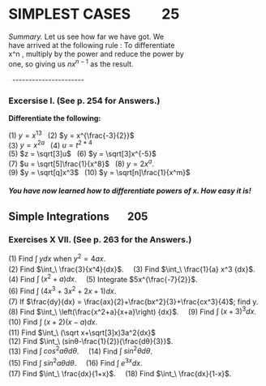  SIMPLEST CASES $\;$ $\;$ $\;$ $\;$ 25
==============



*Summary.* Let us see how far we have got. We  
have arrived at the following rule : To differentiate  
x^n , multiply by the power and reduce the power by  
one, so giving us $nx^{n-1}$ as the result.  

$\;$ ---------------------- $\;$   
    

### Excersise I. (See p. 254 for Answers.)  
**Differentiate the following:**


(1) $y = x^{13}$  $\;$  (2) $y = x^{\frac{-3}{2}}$  
(3) $y = x^{2a}$  $\;$  (4) $u = t^{2*4}$   
(5) $z = \sqrt[3]u$  $\;$  (6) $y = \sqrt[3]x^{-5}$  
(7) $u = \sqrt[5]\frac{1}{x^8}$  $\;$  (8) $y=2x^a.$  
(9) $y = \sqrt[q]x^3$  $\;$  (10) $y = \sqrt[n]\frac{1}{x^m}$  


#### *You have now learned how to differentiate powers of x. How easy it is!*



## Simple Integrations    $\;$ $\;$ $\;$ 205


### Exercises X VII. (See p. 263 for the Answers.)

(1) Find $\int_\ y{dx}$ when $y^2=4ax$.  
(2) Find $\int_\ \frac{3}{x^4}{dx}$. $\;$ $\;$  (3) Find $\int_\ \frac{1}{a} x^3 {dx}$.  
(4) Find $\int_\ (x^2+a) {dx}$. $\;$ $\;$ (5) Integrate $5x^{\frac{-7}{2}}$.  
(6) Find $\int_\ (4x^3+3x^2+2x+1){dx}$.  
(7) If $\frac{dy}{dx} = \frac{ax}{2}+\frac{bx^2}{3}+\frac{cx^3}{4}$; find y.  
(8) Find $\int_\ \left(\frac{x^2+a}{x+a}\right) {dx}$.  $\;$ $\;$  (9) Find $\int_\ (x+3)^3{dx}$.  
(10) Find $\int_\ (x+2)(x-a){dx}$.  
(11)  Find $\int_\ (\sqrt x+\sqrt[3]x)3a^2{dx}$   
(12) Find $\int_\ (sinθ-\frac{1}{2}){\frac{dθ}{3}}$.  
(13) Find $\int_\ cos^2aθ{dθ}$. $\;$ $\;$ (14) Find $\int_\ sin^2θ{dθ}$.  
(15) Find $\int_\ sin^2aθ{dθ}$.  $\;$ $\;$ (16) Find $\int_\ e^{3x} dx$.  
(17) Find $\int_\ \frac{dx}{1+x}$.  $\;$ $\;$ (18) Find $\int_\ \frac{dx}{1-x}$.

